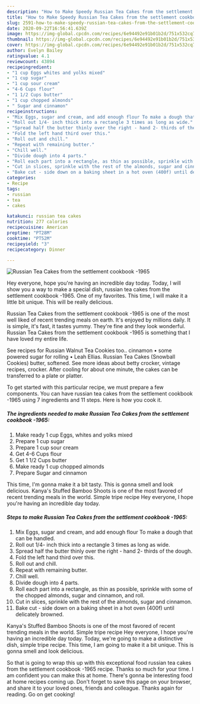 ```yaml
---
description: "How to Make Speedy Russian Tea Cakes from the settlement cookbook -1965"
title: "How to Make Speedy Russian Tea Cakes from the settlement cookbook -1965"
slug: 2591-how-to-make-speedy-russian-tea-cakes-from-the-settlement-cookbook-1965
date: 2020-09-22T16:56:41.639Z
image: https://img-global.cpcdn.com/recipes/6e94492e91b01b2d/751x532cq70/russian-tea-cakes-from-the-settlement-cookbook-1965-recipe-main-photo.jpg
thumbnail: https://img-global.cpcdn.com/recipes/6e94492e91b01b2d/751x532cq70/russian-tea-cakes-from-the-settlement-cookbook-1965-recipe-main-photo.jpg
cover: https://img-global.cpcdn.com/recipes/6e94492e91b01b2d/751x532cq70/russian-tea-cakes-from-the-settlement-cookbook-1965-recipe-main-photo.jpg
author: Evelyn Bailey
ratingvalue: 4.1
reviewcount: 43894
recipeingredient:
- "1 cup Eggs whites and yolks mixed"
- "1 cup sugar"
- "1 cup sour cream"
- "4-6 Cups flour"
- "1 1/2 Cups butter"
- "1 cup chopped almonds"
- " Sugar and cinnamon"
recipeinstructions:
- "Mix Eggs, sugar and cream, and add enough flour To make a dough that can be handled."
- "Roll out 1/4- inch thick into a rectangle 3 times as long as wide."
- "Spread half the butter thinly over the right - hand 2- thirds of the dough."
- "Fold the left hand third over this."
- "Roll out and chill."
- "Repeat with remaining butter."
- "Chill well."
- "Divide dough into 4 parts."
- "Roll each part into a rectangle, as thin as possible, sprinkle with some of the chopped almonds, sugar and cinnamon, and roll."
- "Cut in slices, sprinkle with the rest of the almonds, sugar and cinnamon."
- "Bake cut - side down on a baking sheet in a hot oven (400f) until delicately browned."
categories:
- Recipe
tags:
- russian
- tea
- cakes

katakunci: russian tea cakes 
nutrition: 277 calories
recipecuisine: American
preptime: "PT28M"
cooktime: "PT52M"
recipeyield: "3"
recipecategory: Dinner

---
```



![Russian Tea Cakes from the settlement cookbook -1965](https://img-global.cpcdn.com/recipes/6e94492e91b01b2d/751x532cq70/russian-tea-cakes-from-the-settlement-cookbook-1965-recipe-main-photo.jpg)

Hey everyone, hope you're having an incredible day today. Today, I will show you a way to make a special dish, russian tea cakes from the settlement cookbook -1965. One of my favorites. This time, I will make it a little bit unique. This will be really delicious.

Russian Tea Cakes from the settlement cookbook -1965 is one of the most well liked of recent trending meals on earth. It's enjoyed by millions daily. It is simple, it's fast, it tastes yummy. They're fine and they look wonderful. Russian Tea Cakes from the settlement cookbook -1965 is something that I have loved my entire life.

See recipes for Russian Walnut Tea Cookies too.. cinnamon • some powered sugar for rolling • Leah Ellias. Russian Tea Cakes (Snowball Cookies) butter, softened. See more ideas about betty crocker, vintage recipes, crocker. After cooling for about one minute, the cakes can be transferred to a plate or platter.


To get started with this particular recipe, we must prepare a few components. You can have russian tea cakes from the settlement cookbook -1965 using 7 ingredients and 11 steps. Here is how you cook it.

<!--inarticleads1-->

##### The ingredients needed to make Russian Tea Cakes from the settlement cookbook -1965:

1. Make ready 1 cup Eggs, whites and yolks mixed
1. Prepare 1 cup sugar
1. Prepare 1 cup sour cream
1. Get 4-6 Cups flour
1. Get 1 1/2 Cups butter
1. Make ready 1 cup chopped almonds
1. Prepare  Sugar and cinnamon


This time, I&#39;m gonna make it a bit tasty. This is gonna smell and look delicious. Kanya&#39;s Stuffed Bamboo Shoots is one of the most favored of recent trending meals in the world. Simple tripe recipe Hey everyone, I hope you&#39;re having an incredible day today. 

<!--inarticleads2-->

##### Steps to make Russian Tea Cakes from the settlement cookbook -1965:

1. Mix Eggs, sugar and cream, and add enough flour To make a dough that can be handled.
1. Roll out 1/4- inch thick into a rectangle 3 times as long as wide.
1. Spread half the butter thinly over the right - hand 2- thirds of the dough.
1. Fold the left hand third over this.
1. Roll out and chill.
1. Repeat with remaining butter.
1. Chill well.
1. Divide dough into 4 parts.
1. Roll each part into a rectangle, as thin as possible, sprinkle with some of the chopped almonds, sugar and cinnamon, and roll.
1. Cut in slices, sprinkle with the rest of the almonds, sugar and cinnamon.
1. Bake cut - side down on a baking sheet in a hot oven (400f) until delicately browned.


Kanya&#39;s Stuffed Bamboo Shoots is one of the most favored of recent trending meals in the world. Simple tripe recipe Hey everyone, I hope you&#39;re having an incredible day today. Today, we&#39;re going to make a distinctive dish, simple tripe recipe. This time, I am going to make it a bit unique. This is gonna smell and look delicious. 

So that is going to wrap this up with this exceptional food russian tea cakes from the settlement cookbook -1965 recipe. Thanks so much for your time. I am confident you can make this at home. There's gonna be interesting food at home recipes coming up. Don't forget to save this page on your browser, and share it to your loved ones, friends and colleague. Thanks again for reading. Go on get cooking!
